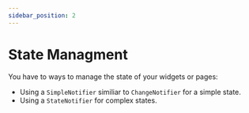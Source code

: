 ```yaml
---
sidebar_position: 2
---
```


# State Managment

You have to ways to manage the state of your widgets or pages:
- Using a  `SimpleNotifier` similiar to `ChangeNotifier` for a simple state.
- Using a `StateNotifier` for complex states.